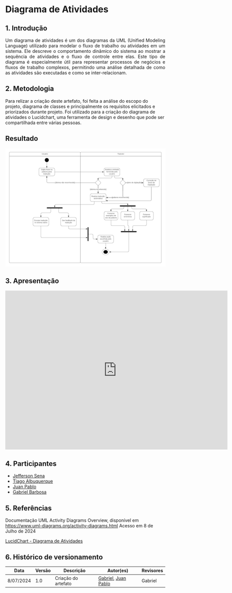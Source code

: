# Diagrama de Atividades

## 1. Introdução
<p align="justify"> Um diagrama de atividades é um dos diagramas da UML (Unified Modeling Language) utilizado para modelar o fluxo de trabalho ou atividades em um sistema. Ele descreve o comportamento dinâmico do sistema ao mostrar a sequência de atividades e o fluxo de controle entre elas. Este tipo de diagrama é especialmente útil para representar processos de negócios e fluxos de trabalho complexos, permitindo uma análise detalhada de como as atividades são executadas e como se inter-relacionam.</p>

## 2. Metodologia
Para relizar a criação deste artefato, foi feita a análise do escopo do projeto, diagrama de classes e principalmente os requisitos elicitados e priorizados durante projeto. Foi utilizado para a criação do diagrama de atividades o Lucidchart, uma ferramenta de design e desenho que pode ser compartilhada entre várias pessoas.

## Resultado

![Diagrama de Atividades](../../img/diagramas/diagrama-de-atividade.png)

## 3. Apresentação

<iframe width="700" height="500" src="https://www.youtube.com/embed/6ujP9bLBBks" title="Diagrama de atividades" frameborder="0" allow="accelerometer; autoplay; clipboard-write; encrypted-media; gyroscope; picture-in-picture; web-share" referrerpolicy="strict-origin-when-cross-origin" allowfullscreen></iframe>

## 4. Participantes

- [Jefferson Sena](https://github.com/JeffersonSenaa)
- [Tiago Albuquerque](https://github.com/Tiago1604)
- [Juan Pablo](https://github.com/Juan-Ricarte)
- [Gabriel Barbosa](https://github.com/Gabrie1Barbosa)

## 5. Referências

Documentação UML Activity Diagrams Overview, disponível em https://www.uml-diagrams.org/activity-diagrams.html Acesso em 8 de Julho de 2024

[LucidChart - Diagrama de Atividades](https://www.lucidchart.com/pages/pt/o-que-e-diagrama-de-atividades-uml)<br>

## 6. Histórico de versionamento

| Data      | Versão | Descrição           | Autor(es)| Revisores |
|-----------| -- |---------------------| -- |-----------|
| 8/07/2024 |1.0| Criação do artefato | [Gabriel](https://github.com/Gabrie1Barbosa), [Juan Pablo](https://github.com/Juan-Ricarte) | Gabriel |
